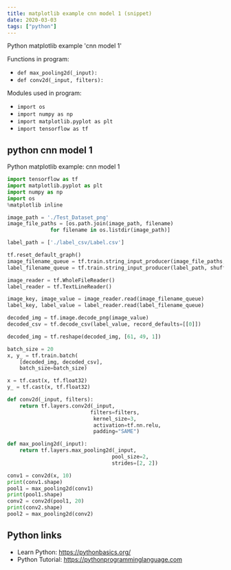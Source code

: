 ```yaml
---
title: matplotlib example cnn model 1 (snippet)
date: 2020-03-03
tags: ["python"]
---
```

Python matplotlib example 'cnn model 1'

Functions in program: 
* `def max_pooling2d(_input):`
* `def conv2d(_input, filters):`

Modules used in program: 
* `import os`
* `import numpy as np`
* `import matplotlib.pyplot as plt`
* `import tensorflow as tf`

## python cnn model 1

Python matplotlib example: cnn model 1

```python
import tensorflow as tf
import matplotlib.pyplot as plt
import numpy as np
import os
%matplotlib inline

image_path = './Test_Dataset_png'
image_file_paths = [os.path.join(image_path, filename) 
              for filename in os.listdir(image_path)]

label_path = ['./label_csv/Label.csv']

tf.reset_default_graph()
image_filename_queue = tf.train.string_input_producer(image_file_paths, shuffle=False)
label_filename_queue = tf.train.string_input_producer(label_path, shuffle=False)

image_reader = tf.WholeFileReader()
label_reader = tf.TextLineReader()

image_key, image_value = image_reader.read(image_filename_queue)
label_key, label_value = label_reader.read(label_filename_queue)

decoded_img = tf.image.decode_png(image_value)
decoded_csv = tf.decode_csv(label_value, record_defaults=[[0]])

decoded_img = tf.reshape(decoded_img, [61, 49, 1])

batch_size = 20
x, y_ = tf.train.batch(
    [decoded_img, decoded_csv], 
    batch_size=batch_size)

x = tf.cast(x, tf.float32)
y_ = tf.cast(x, tf.float32)

def conv2d(_input, filters):
    return tf.layers.conv2d(_input,
                           filters=filters,
                            kernel_size=3,
                            activation=tf.nn.relu,
                            padding="SAME")

def max_pooling2d(_input):
    return tf.layers.max_pooling2d(_input,
                                  pool_size=2,
                                  strides=[2, 2])

conv1 = conv2d(x, 10)
print(conv1.shape)
pool1 = max_pooling2d(conv1)
print(pool1.shape)
conv2 = conv2d(pool1, 20)
print(conv2.shape)
pool2 = max_pooling2d(conv2)


```

## Python links

- Learn Python: https://pythonbasics.org/
- Python Tutorial: https://pythonprogramminglanguage.com
